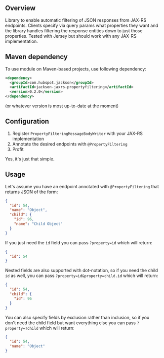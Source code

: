 ## Overview

Library to enable automatic filtering of JSON responses from JAX-RS endpoints. Clients specify via query params what properties they want and the library handles filtering the response entities down to just those properties. Tested with Jersey but should work with any JAX-RS implementation.

## Maven dependency

To use module on Maven-based projects, use following dependency:

```xml
<dependency>
  <groupId>com.hubspot.jackson</groupId>
  <artifactId>jackson-jaxrs-propertyfiltering</artifactId>
  <version>0.2.0</version>
</dependency>
```

(or whatever version is most up-to-date at the moment)

## Configuration

1. Register `PropertyFilteringMessageBodyWriter` with your JAX-RS implementation
2. Annotate the desired endpoints with `@PropertyFiltering`
3. Profit

Yes, it's just that simple.

## Usage

Let's assume you have an endpoint annotated with `@PropertyFiltering` that returns JSON of the form:

```json
{
  "id": 54,
  "name": "Object",
  "child": {
    "id": 96,
    "name": "Child Object"
  }
}
```

If you just need the `id` field you can pass `?property=id` which will return:

```json
{
  "id": 54
}
```

Nested fields are also supported with dot-notation, so if you need the child `id` as well, you can pass `?property=id&property=child.id` which will return:

```json
{
  "id": 54,
  "child": {
    "id": 96
  }
}
```

You can also specify fields by exclusion rather than inclusion, so if you don't need the child field but want everything else you can pass `?property=!child` which will return:

```json
{
  "id": 54,
  "name": "Object"
}
```
